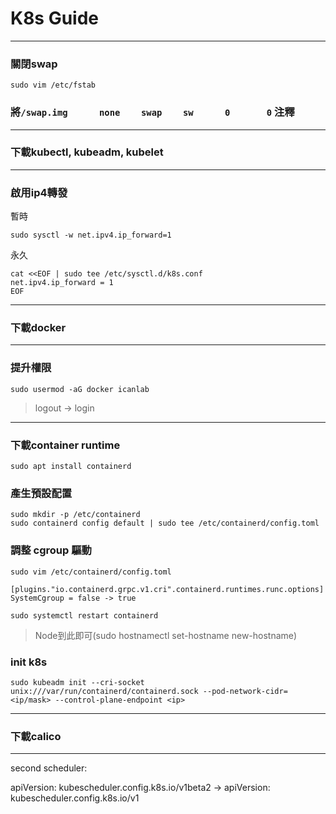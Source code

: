 # K8s Guide

---
### 關閉swap
```
sudo vim /etc/fstab 
```
### 將```/swap.img      none    swap    sw      0       0``` 注釋

---
### 下載kubectl, kubeadm, kubelet

---
### 啟用ip4轉發
暫時
```
sudo sysctl -w net.ipv4.ip_forward=1
```
永久
```
cat <<EOF | sudo tee /etc/sysctl.d/k8s.conf
net.ipv4.ip_forward = 1
EOF
```
---
### 下載docker
---
### 提升權限
```
sudo usermod -aG docker icanlab
```
>logout -> login

---
### 下載container runtime
```
sudo apt install containerd
```

### 產生預設配置
```
sudo mkdir -p /etc/containerd
sudo containerd config default | sudo tee /etc/containerd/config.toml
```
### 調整 cgroup 驅動
```
sudo vim /etc/containerd/config.toml
```
```
[plugins."io.containerd.grpc.v1.cri".containerd.runtimes.runc.options]
SystemCgroup = false -> true
```
```
sudo systemctl restart containerd
```
> Node到此即可(sudo hostnamectl set-hostname new-hostname)
### init k8s
```
sudo kubeadm init --cri-socket unix:///var/run/containerd/containerd.sock --pod-network-cidr=<ip/mask> --control-plane-endpoint <ip>
```
---
### 下載calico

---
second scheduler:


apiVersion: kubescheduler.config.k8s.io/v1beta2 -> apiVersion: kubescheduler.config.k8s.io/v1
